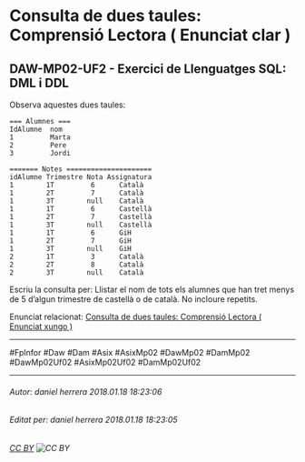 # Consulta de dues taules: Comprensió Lectora  ( Enunciat clar )
## DAW-MP02-UF2 - Exercici de Llenguatges SQL: DML i DDL
Observa aquestes dues taules:


    
    === Alumnes ===
    IdAlumne  nom
    1         Marta
    2         Pere
    3         Jordi
    
    ======= Notes =====================
    idAlumne Trimestre Nota Assignatura
    1        1T         6      Català
    1        2T         7      Català
    1        3T        null    Català
    1        1T         6      Castellà
    1        2T         7      Castellà
    1        3T        null    Castellà
    1        1T         6      GiH
    1        2T         7      GiH
    1        3T        null    GiH
    2        1T         3      Català
    2        2T         8      Català
    2        3T        null    Català
    
Escriu la consulta per:
Llistar el nom de tots els alumnes que han tret menys de 5 d’algun trimestre de castellà o de català. No incloure repetits.

Enunciat relacionat: [Consulta de dues taules: Comprensió Lectora  ( Enunciat xungo )](/DAW/DAW-MP02/DAW-MP02-UF2/consulta-de-dues-taules-comprensio-lectora-enunciat-xungu/readme.md)

---

#FpInfor #Daw #Dam #Asix #AsixMp02 #DawMp02 #DamMp02 #DawMp02Uf02 #AsixMp02Uf02 #DamMp02Uf02

---

###### Autor: daniel herrera 2018.01.18 18:23:06
###### Editat per: daniel herrera 2018.01.18 18:23:05
###### [CC BY](https://creativecommons.org/licenses/by/4.0/) ![CC BY](https://licensebuttons.net/l/by/3.0/80x15.png)
